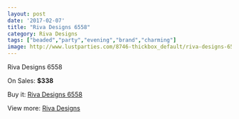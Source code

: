 ```yaml
---
layout: post
date: '2017-02-07'
title: "Riva Designs 6558"
category: Riva Designs
tags: ["beaded","party","evening","brand","charming"]
image: http://www.lustparties.com/8746-thickbox_default/riva-designs-6558.jpg
---
```

Riva Designs 6558

On Sales: **$338**
<a href="https://www.lustparties.com/en/riva-designs/3001-riva-designs-6558.html"><amp-img layout="responsive" width="600" height="600" src="//www.lustparties.com/8746-thickbox_default/riva-designs-6558.jpg" alt="Riva Designs 6558 0" /></a>
<a href="https://www.lustparties.com/en/riva-designs/3001-riva-designs-6558.html"><amp-img layout="responsive" width="600" height="600" src="//www.lustparties.com/8747-thickbox_default/riva-designs-6558.jpg" alt="Riva Designs 6558 1" /></a>

Buy it: [Riva Designs 6558](https://www.lustparties.com/en/riva-designs/3001-riva-designs-6558.html "Riva Designs 6558")

View more: [Riva Designs](https://www.lustparties.com/en/6-riva-designs "Riva Designs")